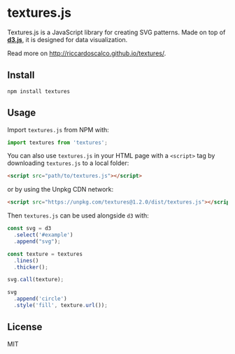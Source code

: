 # textures.js

Textures.js is a JavaScript library for creating SVG patterns.
Made on top of [**d3.js**](https://d3js.org/), it is designed for data visualization.

Read more on http://riccardoscalco.github.io/textures/.

## Install

```
npm install textures
```

## Usage

Import `textures.js` from NPM with:

```js
import textures from 'textures';
```

You can also use `textures.js` in your HTML page with a `<script>` tag by downloading `textures.js` to a local folder:

```html
<script src="path/to/textures.js"></script>
```

or by using the Unpkg CDN network:

```html
<script src="https://unpkg.com/textures@1.2.0/dist/textures.js"></script>
```

Then `textures.js` can be used alongside `d3` with:

```js
const svg = d3
  .select('#example')
  .append("svg");

const texture = textures
  .lines()
  .thicker();

svg.call(texture);

svg
  .append('circle')
  .style('fill', texture.url());
```

## License

MIT
